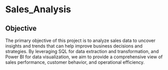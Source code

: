 # Sales_Analysis

## Objective

The primary objective of this project is to analyze sales data to uncover insights and trends that can help improve business decisions and strategies. By leveraging SQL for data extraction and transformation, and Power BI for data visualization, we aim to provide a comprehensive view of sales performance, customer behavior, and operational efficiency.

